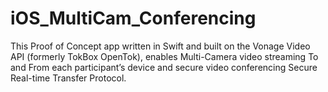 # iOS_MultiCam_Conferencing
This Proof of Concept app written in Swift and built on the Vonage Video API (formerly TokBox OpenTok), enables Multi-Camera video streaming To and From each participant’s device and secure video conferencing Secure Real-time Transfer Protocol.
